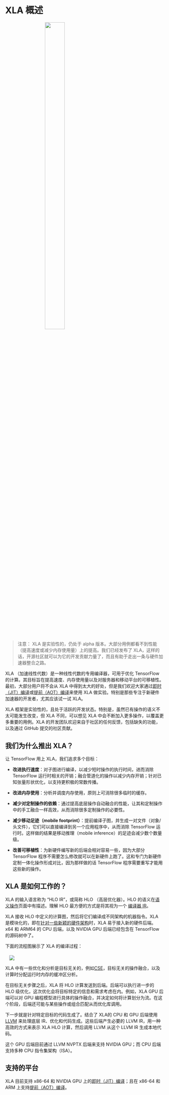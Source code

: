 # XLA 概述

<div style="width:50%; margin:auto; margin-bottom:10px; margin-top:20px;">
<img style="width:50%" src="https://www.tensorflow.org/images/xlalogo.png">
</div>

> 注意： XLA 是实验性的，仍处于 alpha 版本。大部分用例都看不到性能（提高速度或减少内存使用量）上的提高。我们已经发布了 XLA，这样的话，开源社区就可以为它的开发贡献力量了，而且有助于走出一条与硬件加速器整合之路。

XLA （加速线性代数）是一种线性代数的专用编译器，可用于优化 TensorFlow 的计算。其目标旨在提高速度、内存使用量以及对服务器和移动平台的可移植性。最初，大部分用户将不会从 XLA 中得到太大的好处，但是我们欢迎大家通过[即时（JIT）编译](../../performance/xla/jit.md)或[提前（AOT）编译](../../performance/xla/tfcompile.md)来使用 XLA 做实验。特别是那些专注于新硬件加速器的开发者，尤其应该试一试 XLA。

XLA 框架是实验性的，且处于活跃的开发状态。特别是，虽然已有操作的语义不太可能发生改变，但 XLA 不同，可以想见 XLA 中会不断加入更多操作，以覆盖更多重要的用例。XLA 的开发团队欢迎来自于社区的任何反馈，包括缺失的功能，以及通过 GitHub 提交的社区贡献。

## 我们为什么推出 XLA？

让 TensorFlow 用上 XLA，我们追求多个目标：

*   **改进执行速度**：对子图进行编译，以减少短时操作的执行时间，进而消除 TensorFlow 运行时相关的开销；融合管道化的操作以减少内存开销；针对已知张量形状优化，以支持更积极的常数传播。

*   **改进内存使用**：分析并调度内存使用，原则上可消除很多临时的缓存。

*   **减少对定制操作的依赖**：通过提高底层操作自动融合的性能，让其和定制操作中的手工融合一样高效，从而消除很多定制操作的必要性。

*   **减少移动足迹（mobile footprint）**：提前编译子图，并生成一对文件（对象/头文件），它们可以直接编译到另一个应用程序中，从而消除 TensorFlow 运行时。这样做的结果是移动推理（mobile inference）的足迹会减少数个数量级。

*   **改善可移植性**：为新硬件编写新的后端会相对容易一些，因为大部分 TensorFlow 程序不需要怎么修改就可以在新硬件上跑了。这和专门为新硬件定制一体化操作形成对比，因为那样做的话 TensorFlow 程序需要重写才能用这些新的操作。

## XLA 是如何工作的？

XLA 的输入语言称为 “HLO IR”，或简称 HLO （高层优化器）。HLO 的语义在[语义操作](../../performance/xla/operation_semantics.md)页面中有描述。理解 HLO 最方便的方式是将其视为一个 [编译器 IR](https://en.wikipedia.org/wiki/Intermediate_representation)。

XLA 接收 HLO 中定义的计算图，然后将它们编译成不同架构的机器指令。XLA 是模块化的，即在[针对一些新颖的硬件架构](../../performance/xla/developing_new_backend.md)时，XLA 易于接入新的硬件后端。x64 和 ARM64 的 CPU 后端，以及 NVIDIA GPU 后端已经包含在 TensorFlow 的源码树中了。

下面的流程图展示了 XLA 的编译过程：

<div style="width:95%; margin:auto; margin-bottom:10px; margin-top:20px;">
  <img src="https://www.tensorflow.org/images/how-does-xla-work.png">
</div>

XLA 中有一些优化和分析是目标无关的，例如[CSE](https://en.wikipedia.org/wiki/Common_subexpression_elimination)，目标无关的操作融合，以及计算时分配运行时内存的缓冲区分析。

在目标无关步骤之后，XLA 将 HLO 计算发送到后端。后端可以执行进一步的 HLO 级优化，这次优化会将目标特定的信息和需求考虑在内。例如，XLA GPU 后端可以对 GPU 编程模型进行具体的操作融合，并决定如何将计算划分为流。在这个阶段，后端还可能与某些操作或组合匹配从而优化库调用。

下一步就是针对特定目标的代码生成了。结合了 XLA的 CPU 和 GPU 后端使用 [LLVM](http://llvm.org) 来处理底层 IR、优化和代码生成。这些后端产生必要的 LLVM IR，用一种高效的方式来表示 XLA HLO 计算，然后调用 LLVM 从这个 LLVM IR 生成本地代码。

这个 GPU 后端目前通过 LLVM NVPTX 后端来支持 NVIDIA GPU；而 CPU 后端支持多种 CPU 指令集架构（ISA）。

## 支持的平台

XLA 目前支持 x86-64 和 NVIDIA GPU 上的[即时（JIT）编译](../../performance/xla/jit.md)；且在 x86-64 和 ARM 上支持[提前（AOT）编译](../../performance/xla/tfcompile.md)。

